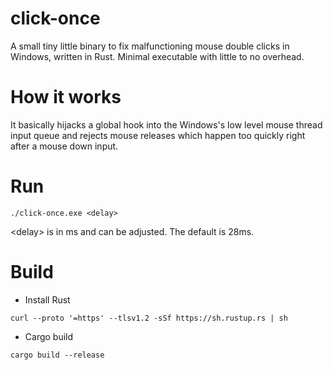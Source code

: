 # click-once

A small tiny little binary to fix malfunctioning mouse double clicks in Windows, written in Rust. Minimal executable with little to no overhead.

# How it works

It basically hijacks a global hook into the Windows's low level mouse thread input queue and rejects mouse releases which happen too quickly right after a mouse down input.


# Run
```
./click-once.exe <delay>
```

\<delay\> is in ms and can be adjusted. The default is 28ms.

# Build

- Install Rust
```
curl --proto '=https' --tlsv1.2 -sSf https://sh.rustup.rs | sh
```

- Cargo build

```
cargo build --release
```

